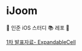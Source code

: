 # iJoom
📱 인준 iOS 스터디 📚 레포 📱


[1차 발표자료- ExpandableCell](https://github.com/iOS-SOPT-iNNovation/iJoom/blob/master/1차%20발표내용%20(ExpandableCell).md)


